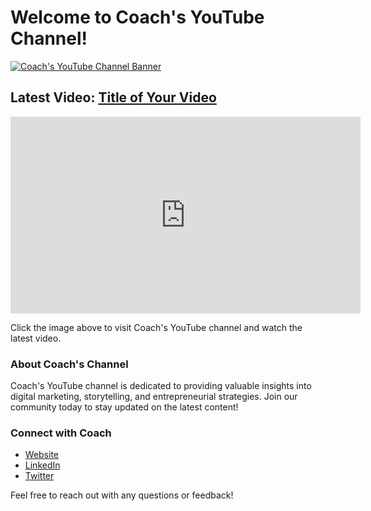 # Welcome to Coach's YouTube Channel!

[![Coach's YouTube Channel Banner](banner_image_url_here)](link_to_your_youtube_channel_here)

## Latest Video: [Title of Your Video](link_to_your_youtube_video_here)

<iframe width="560" height="315" src="https://www.youtube.com/embed/YOUR_VIDEO_ID_HERE" frameborder="0" allowfullscreen></iframe>

Click the image above to visit Coach's YouTube channel and watch the latest video.

### About Coach's Channel

Coach's YouTube channel is dedicated to providing valuable insights into digital marketing, storytelling, and entrepreneurial strategies. Join our community today to stay updated on the latest content!

### Connect with Coach

- [Website](link_to_your_website_here)
- [LinkedIn](link_to_your_linkedin_profile_here)
- [Twitter](link_to_your_twitter_profile_here)

Feel free to reach out with any questions or feedback!
